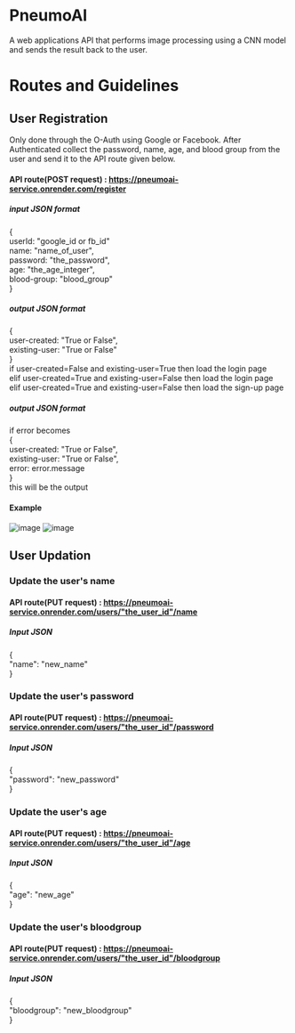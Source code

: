 # PneumoAI
A web applications API that performs image processing using a CNN model and sends the result back to the user.<br />
# Routes and Guidelines
## User Registration
Only done through the O-Auth using Google or Facebook. After Authenticated collect the password, name, age, and blood group from the user and send it to the API route given below.<br />
#### API route(POST request) : https://pneumoai-service.onrender.com/register
##### input JSON format 
{<br />
  userId: "google_id or fb_id"<br />
  name: "name_of_user",<br />
  password: "the_password",<br />
  age: "the_age_integer",<br />
  blood-group: "blood_group"<br />
}
##### output JSON format 
{<br />
  user-created: "True or False",<br />
  existing-user: "True or False"<br />
}<br />
if   user-created=False and existing-user=True then  load the login page<br />
elif user-created=True and existing-user=False then  load the login page<br />
elif user-created=True and existing-user=False then  load the sign-up page<br />
##### output JSON format 
if error becomes <br />
{<br />
  user-created: "True or False",<br />
  existing-user: "True or False",<br />
  error: error.message<br />
}<br />
this will be the output<br />
#### Example
![image](https://github.com/krishna-kpa/PneumoAI/assets/118350087/2a2f2d5f-0109-46df-9de7-1bb511bd03d7)
![image](https://github.com/krishna-kpa/PneumoAI/assets/118350087/bf41977e-a9a9-4924-a22f-d473befc9eeb)

## User Updation
### Update the user's name
#### API route(PUT request) : https://pneumoai-service.onrender.com/users/"the_user_id"/name
##### Input JSON
{<br/>
  "name": "new_name"<br/>
}<br/>
### Update the user's password
#### API route(PUT request) : https://pneumoai-service.onrender.com/users/"the_user_id"/password
##### Input JSON
{<br/>
  "password": "new_password"<br/>
}<br/>
### Update the user's age
#### API route(PUT request) : https://pneumoai-service.onrender.com/users/"the_user_id"/age
##### Input JSON
{<br/>
  "age": "new_age"<br/>
}<br/>
### Update the user's bloodgroup
#### API route(PUT request) : https://pneumoai-service.onrender.com/users/"the_user_id"/bloodgroup
##### Input JSON
{<br/>
  "bloodgroup": "new_bloodgroup"<br/>
}<br/>


